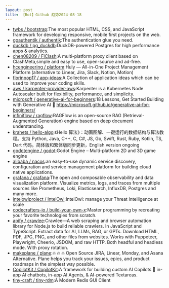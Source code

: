 ```yaml
---
layout: post
title: 【Bot】Github 趋势2024-08-18
---
```


* [twbs / bootstrap](https://github.com/twbs/bootstrap):The most popular HTML, CSS, and JavaScript framework for developing responsive, mobile first projects on the web.
* [goauthentik / authentik](https://github.com/goauthentik/authentik):The authentication glue you need.
* [duckdb / pg_duckdb](https://github.com/duckdb/pg_duckdb):DuckDB-powered Postgres for high performance apps & analytics.
* [chen08209 / FlClash](https://github.com/chen08209/FlClash):A multi-platform proxy client based on ClashMeta,simple and easy to use, open-source and ad-free.
* [hcengineering / platform](https://github.com/hcengineering/platform):Huly — All-in-One Project Management Platform (alternative to Linear, Jira, Slack, Notion, Motion)
* [florinpop17 / app-ideas](https://github.com/florinpop17/app-ideas):A Collection of application ideas which can be used to improve your coding skills.
* [aws / karpenter-provider-aws](https://github.com/aws/karpenter-provider-aws):Karpenter is a Kubernetes Node Autoscaler built for flexibility, performance, and simplicity.
* [microsoft / generative-ai-for-beginners](https://github.com/microsoft/generative-ai-for-beginners):18 Lessons, Get Started Building with Generative AI 🔗 https://microsoft.github.io/generative-ai-for-beginners/
* [infiniflow / ragflow](https://github.com/infiniflow/ragflow):RAGFlow is an open-source RAG (Retrieval-Augmented Generation) engine based on deep document understanding.
* [krahets / hello-algo](https://github.com/krahets/hello-algo):《Hello 算法》：动画图解、一键运行的数据结构与算法教程。支持 Python, Java, C++, C, C#, JS, Go, Swift, Rust, Ruby, Kotlin, TS, Dart 代码。简体版和繁体版同步更新，English version ongoing
* [godotengine / godot](https://github.com/godotengine/godot):Godot Engine – Multi-platform 2D and 3D game engine
* [alibaba / nacos](https://github.com/alibaba/nacos):an easy-to-use dynamic service discovery, configuration and service management platform for building cloud native applications.
* [grafana / grafana](https://github.com/grafana/grafana):The open and composable observability and data visualization platform. Visualize metrics, logs, and traces from multiple sources like Prometheus, Loki, Elasticsearch, InfluxDB, Postgres and many more.
* [intelowlproject / IntelOwl](https://github.com/intelowlproject/IntelOwl):IntelOwl: manage your Threat Intelligence at scale
* [codecrafters-io / build-your-own-x](https://github.com/codecrafters-io/build-your-own-x):Master programming by recreating your favorite technologies from scratch.
* [apify / crawlee](https://github.com/apify/crawlee):Crawlee—A web scraping and browser automation library for Node.js to build reliable crawlers. In JavaScript and TypeScript. Extract data for AI, LLMs, RAG, or GPTs. Download HTML, PDF, JPG, PNG, and other files from websites. Works with Puppeteer, Playwright, Cheerio, JSDOM, and raw HTTP. Both headful and headless mode. With proxy rotation.
* [makeplane / plane](https://github.com/makeplane/plane):🔥 🔥 🔥 Open Source JIRA, Linear, Monday, and Asana Alternative. Plane helps you track your issues, epics, and product roadmaps in the simplest way possible.
* [CopilotKit / CopilotKit](https://github.com/CopilotKit/CopilotKit):A framework for building custom AI Copilots 🤖 in-app AI chatbots, in-app AI Agents, & AI-powered Textareas.
* [tiny-craft / tiny-rdm](https://github.com/tiny-craft/tiny-rdm):A Modern Redis GUI Client
